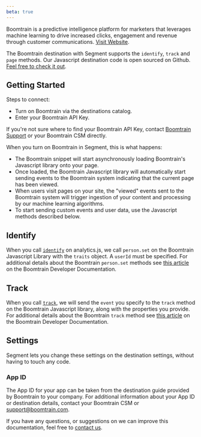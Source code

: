 ```yaml
---
beta: true
---
```


Boomtrain is a predictive intelligence platform for marketers that leverages machine learning to drive increased clicks, engagement and revenue through customer communications. [Visit Website](http://boomtrain.com).

The Boomtrain destination with Segment supports the `identify`, `track` and `page` methods.  Our Javascript destination code is open sourced on Github. [Feel free to check it out](https://github.com/boomtrain/segmentio_integration).

## Getting Started

Steps to connect:
 - Turn on Boomtrain via the destinations catalog.
 - Enter your Boomtrain API Key.

If you're not sure where to find your Boomtrain API Key, contact [Boomtrain Support](mailto:support@boomtrain.com) or your Boomtrain CSM directly.

When you turn on Boomtrain in Segment, this is what happens:
- The Boomtrain snippet will start asynchronously loading Boomtrain's Javascript library onto your page.
- Once loaded, the Boomtrain Javascript library will automatically start sending events to the Boomtrain system indicating that the current page has been viewed.
- When users visit pages on your site, the "viewed" events sent to the Boomtrain system will trigger ingestion of your content and processing by our machine learning algorithms.
- To start sending custom events and user data, use the Javascript methods described below.

## Identify

When you call [`identify`](/docs/spec/identify/) on analytics.js, we call `person.set` on the Boomtrain Javascript Library with the `traits` object. A `userId` must be specified.  For additional details about the Boomtrain `person.set` methods see [this article](https://boomtrain.readme.io/docs/personset-attributes-callback) on the Boomtrain Developer Documentation.

## Track

When you call [`track`](/docs/spec/track/), we will send the `event` you specify to the `track` method on the Boomtrain Javascript library, along with the properties you provide.  For additional details about the Boomtrain `track` method see [this article](https://boomtrain.readme.io/docs/track-an-activity-1) on the Boomtrain Developer Documentation.

## Settings

Segment lets you change these settings on the destination settings, without having to touch any code.

### App ID
The App ID for your app can be taken from the destination guide provided by Boomtrain to your company.  For additional information about your App ID or destination details, contact your Boomtrain CSM or [support@boomtrain.com](mailto:support@boomtrain.com).


If you have any questions, or suggestions on we can improve this documentation, feel free to [contact us](http://boomtrain.com/contact/).
